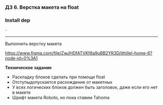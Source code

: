 ### ДЗ 6. Верстка макета на float

### Install dep

`-`

<hr>

Выполнить верстку макета

https://www.figma.com/file/ZwJHDfATVKf8a9uBB2YR3D/ithillel-home-6?node-id=0%3A1

**Техническое задание**

- Раскладку блоков сделать при помощи float
- Отступыдопускается расхождение от макетных
- У всех логических блоков должен быть заголовок, даже если его нет в макете
- Шрифт макета Roboto, но пока ставим Tahoma